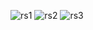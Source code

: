 ![rs1](https://user-images.githubusercontent.com/102507139/193426004-38967068-f16a-4562-84c9-f7a6f7b21b73.png)
![rs2](https://user-images.githubusercontent.com/102507139/193426005-842ab108-f067-4cc6-9b9c-a8d0b9b5d087.png)
![rs3](https://user-images.githubusercontent.com/102507139/193426009-ea6e28b9-3631-4454-99ae-243460fb1c08.png)
